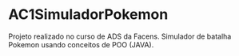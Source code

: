 # AC1SimuladorPokemon
Projeto realizado no curso de ADS da Facens. Simulador de batalha Pokemon usando conceitos de POO (JAVA).
